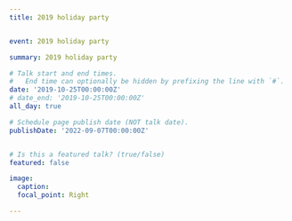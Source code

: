 ```yaml
---
title: 2019 holiday party


event: 2019 holiday party

summary: 2019 holiday party

# Talk start and end times.
#   End time can optionally be hidden by prefixing the line with `#`.
date: '2019-10-25T00:00:00Z'
# date_end: '2019-10-25T00:00:00Z'
all_day: true

# Schedule page publish date (NOT talk date).
publishDate: '2022-09-07T00:00:00Z'


# Is this a featured talk? (true/false)
featured: false

image:
  caption: 
  focal_point: Right

---
```

